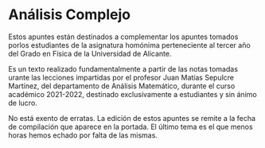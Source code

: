# Análisis Complejo
Estos apuntes están destinados a complementar los apuntes tomados porlos estudiantes de la asignatura homónima perteneciente al tercer año del
Grado en Física de la Universidad de Alicante.

Es un texto realizado fundamentalmente a partir de las notas tomadas urante las lecciones impartidas por el profesor Juan Matías Sepulcre Martínez, del departamento
de Análisis Matemático, durante el curso académico 2021-2022, destinado exclusivamente a estudiantes y sin ánimo de lucro.

No está exento de erratas. La edición de estos apuntes se remite a la fecha de compilación que aparece en la portada. El último tema es el que menos horas hemos echado por falta de las mismas. 
